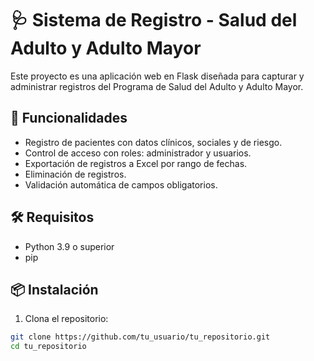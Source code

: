 # 🩺 Sistema de Registro - Salud del Adulto y Adulto Mayor

Este proyecto es una aplicación web en Flask diseñada para capturar y administrar registros del Programa de Salud del Adulto y Adulto Mayor.

## 🚀 Funcionalidades

- Registro de pacientes con datos clínicos, sociales y de riesgo.
- Control de acceso con roles: administrador y usuarios.
- Exportación de registros a Excel por rango de fechas.
- Eliminación de registros.
- Validación automática de campos obligatorios.

## 🛠 Requisitos

- Python 3.9 o superior
- pip

## 📦 Instalación

1. Clona el repositorio:

```bash
git clone https://github.com/tu_usuario/tu_repositorio.git
cd tu_repositorio

